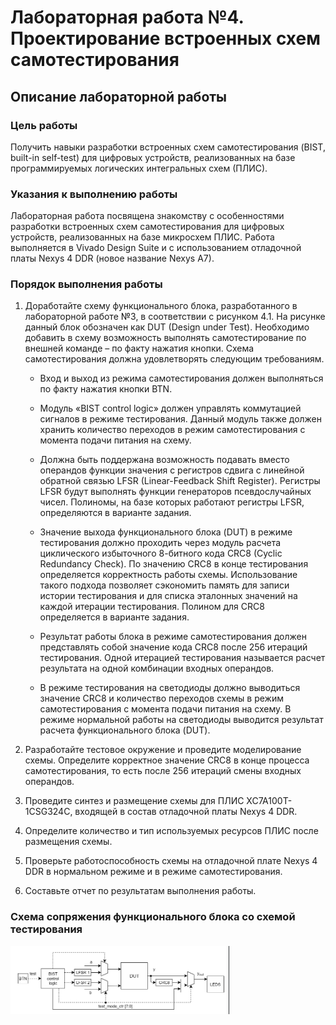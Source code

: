# Лабораторная работа №4. Проектирование встроенных схем самотестирования

## Описание лабораторной работы

### Цель работы

Получить навыки разработки встроенных схем самотестирования (BIST, built-in self-test) для цифровых устройств, реализованных на базе программируемых логических интегральных схем (ПЛИС).

### Указания к выполнению работы

Лабораторная работа посвящена знакомству с особенностями разработки встроенных схем самотестирования для цифровых устройств, реализованных на базе микросхем ПЛИС. Работа выполняется в Vivado Design Suite и с использованием отладочной платы Nexys 4 DDR (новое название Nexys A7).

### Порядок выполнения работы

  1. Доработайте схему функционального блока, разработанного в лабораторной работе №3, в соответствии с рисунком 4.1. На рисунке данный блок обозначен как DUT (Design under Test). Необходимо добавить в схему возможность выполнять самотестирование по внешней команде – по факту нажатия кнопки. Схема самотестирования должна удовлетворять следующим требованиям.

     - Вход и выход из режима самотестирования должен выполняться по факту нажатия кнопки BTN.
     
      - Модуль «BIST control logic» должен управлять коммутацией сигналов в режиме тестирования. Данный модуль также должен хранить количество переходов в режим самотестирования с момента подачи питания на схему.
    
      - Должна быть поддержана возможность подавать вместо операндов функции значения с регистров сдвига с линейной обратной связью LFSR (Linear-Feedback Shift Register). Регистры LFSR будут выполнять функции генераторов псевдослучайных чисел. Полиномы, на базе которых работают регистры LFSR, определяются в варианте задания.
    
      - Значение выхода функционального блока (DUT) в режиме тестирования должно проходить через модуль расчета циклического избыточного 8-битного кода CRC8 (Cyclic Redundancy Check). По значению CRC8 в конце тестирования определяется корректность работы схемы. Использование такого подхода позволяет сэкономить память для записи истории тестирования и для списка эталонных значений на каждой итерации тестирования. Полином для CRC8 определяется в варианте задания.
    
      - Результат работы блока в режиме самотестирования должен представлять собой значение кода CRC8 после 256 итераций тестирования. Одной итерацией тестирования называется расчет результата на одной комбинации входных операндов.
    
      - В режиме тестирования на светодиоды должно выводиться значение CRC8 и количество переходов схемы в режим самотестирования с момента подачи питания на схему. В режиме нормальной работы на светодиоды выводится результат расчета функционального блока (DUT).
    
  3. Разработайте тестовое окружение и проведите моделирование схемы. Определите корректное значение CRC8 в конце процесса самотестирования, то есть после 256 итераций смены входных операндов.
  4. Проведите синтез и размещение схемы для ПЛИС XC7A100T-1CSG324C, входящей в состав отладочной платы Nexys 4 DDR.
  5. Определите количество и тип используемых ресурсов ПЛИС после размещения схемы.
  6. Проверьте работоспособность схемы на отладочной плате Nexys 4 DDR в нормальном режиме и в режиме самотестирования.
  7. Составьте отчет по результатам выполнения работы.

### Схема сопряжения функционального блока со схемой тестирования

<img src="img/schema.png" width="350px" />
